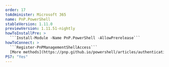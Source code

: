 ```yaml
---
order: 17
toAdminister: Microsoft 365
name: PnP.PowerShell
stableVersion: 1.11.0
previewVersion: 1.11.51-nightly
howToInstallPre: >
  ```Install-Module -Name PnP.PowerShell -AllowPrerelease```
howToConnect: >
  ```Register-PnPManagementShellAccess```
  [More methods](https://pnp.github.io/powershell/articles/authentication.html)
PS7: "Yes"
---
```

